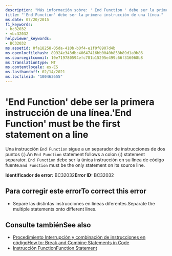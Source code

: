 ```yaml
---
description: "Más información sobre: ' End Function ' debe ser la primera instrucción de una línea"
title: "'End Function' debe ser la primera instrucción de una línea."
ms.date: 07/20/2015
f1_keywords:
- bc32032
- vbc32032
helpviewer_keywords:
- BC32032
ms.assetid: 0fa18258-05da-410b-b0f4-e1f0f8907d4b
ms.openlocfilehash: 89924e343dbc40647416bb0040b858b89d1a9b86
ms.sourcegitcommit: 10e719780594efc781b15295e499c66f316068b8
ms.translationtype: MT
ms.contentlocale: es-ES
ms.lasthandoff: 02/14/2021
ms.locfileid: "100463655"
---
```

# <a name="end-function-must-be-the-first-statement-on-a-line"></a><span data-ttu-id="029d2-103">'End Function' debe ser la primera instrucción de una línea.</span><span class="sxs-lookup"><span data-stu-id="029d2-103">'End Function' must be the first statement on a line</span></span>

<span data-ttu-id="029d2-104">Una instrucción `End Function` sigue a un separador de instrucciones de dos puntos (:).</span><span class="sxs-lookup"><span data-stu-id="029d2-104">An `End Function` statement follows a colon (:) statement separator.</span></span> <span data-ttu-id="029d2-105">`End Function` debe ser la única instrucción en su línea de código fuente.</span><span class="sxs-lookup"><span data-stu-id="029d2-105">`End Function` must be the only statement on its source line.</span></span>  
  
 <span data-ttu-id="029d2-106">**Identificador de error:** BC32032</span><span class="sxs-lookup"><span data-stu-id="029d2-106">**Error ID:** BC32032</span></span>  
  
## <a name="to-correct-this-error"></a><span data-ttu-id="029d2-107">Para corregir este error</span><span class="sxs-lookup"><span data-stu-id="029d2-107">To correct this error</span></span>  
  
- <span data-ttu-id="029d2-108">Separe las distintas instrucciones en líneas diferentes.</span><span class="sxs-lookup"><span data-stu-id="029d2-108">Separate the multiple statements onto different lines.</span></span>  
  
## <a name="see-also"></a><span data-ttu-id="029d2-109">Consulte también</span><span class="sxs-lookup"><span data-stu-id="029d2-109">See also</span></span>

- [<span data-ttu-id="029d2-110">Procedimiento Interrupción y combinación de instrucciones en código</span><span class="sxs-lookup"><span data-stu-id="029d2-110">How to: Break and Combine Statements in Code</span></span>](../programming-guide/program-structure/how-to-break-and-combine-statements-in-code.md)
- [<span data-ttu-id="029d2-111">Instrucción Function</span><span class="sxs-lookup"><span data-stu-id="029d2-111">Function Statement</span></span>](../language-reference/statements/function-statement.md)
